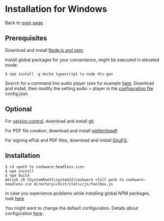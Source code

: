 # Installation for Windows

Back to [main  page](../README.md).


## Prerequisites

Download and install [Node.js and npm](https://nodejs.org/en/download/).

Install global packages for your convenience, might be executed in elevated mode:

```
$ npm install -g mocha typescript ts-node dts-gen
```

Search for a command line audio player (see for example [here](https://www.ilovefreesoftware.com/10/windows/mp3/free-command-line-audio-players.html). Download and install, then modify the setting audio > player in the [configuration file](./configuration.md) config.json.


## Optional

For [version control](https://en.wikipedia.org/wiki/Version_control), download and install [git](https://git-scm.com/downloads).

For PDF file creation, download and install [wkhtmltopdf](http://wkhtmltopdf.org/downloads.html).

For signing ePub and PDF files, download and install [GnuPG](https://gnupg.org/download/).


## Installation

```
$ cd <path to cookware-headless-ice>
$ npm install
$ npm build
mklink /D %SystemRoot%\system32/cookware <full path to cookware-headless-ice directory>/dist/static/js/toolbox.js
```

In case you experience problems while installing global NPM packages, look [here](https://docs.npmjs.com/resolving-eacces-permissions-errors-when-installing-packages-globally)

You might want to change the default configuration. Details about configuration [here](./configuration.md).


[comment]: <> (No comments here)
